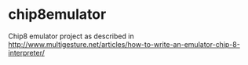 # chip8emulator
Chip8 emulator project as described in http://www.multigesture.net/articles/how-to-write-an-emulator-chip-8-interpreter/
